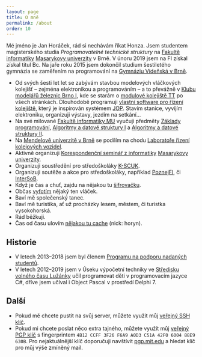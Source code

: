 ```yaml
---
layout: page
title: O mně
permalink: /about
order: 10
---
```


Mé jméno je Jan Horáček, rád si nechávám říkat Honza. Jsem studentem
magisterského studia *Programovatelné technické struktury* na [Fakultě
informatiky](http://www.fi.muni.cz) [Masarykovy univerzity](http://www.muni.cz)
v Brně. V únoru 2019 jsem na FI získal získal titul Bc. Na jaře roku 2015 jsem
dokončil studium šestiletého gymnázia se zaměřením na programování na [Gymnáziu
Vídeňská v Brně](http://www.gvid.cz/).

 * Od svých šesti let let se zabývám stavbou modelových vláčkových kolejišť – zejména
   elektronikou a programováním – a to převážně v [Klubu modelářů železnic
   Brno I](https://kmz-brno.cz/), kde se starám o [modulové kolejiště
   TT](https://www.kmz-brno.cz/rubrika/nase-kolejiste/tt/) po všech stránkách.
   Dlouhodobě programuji [vlastní software pro řízení
   kolejiště](http://hjop.kmz-brno.cz/), který je inspirován systémem
   [JOP](https://cs.wikipedia.org/wiki/Jednotné_obslužné_pracoviště).  Stavím
   stanice, vyvíjím elektroniku, organizuji výstavy, jezdím na setkání...
 * Na své milované [Fakultě informatiky MU](http://www.fi.muni.cz/) vyučuji
   předměty [Základy programování](https://is.muni.cz/predmet/fi/podzim2018/IB111),
   [Algoritmy a datové struktury I](https://is.muni.cz/predmet/fi/jaro2019/IB002)
   a [Algoritmy a datové struktury II](https://is.muni.cz/predmet/fi/jaro2019/IV003).
 * Na [Mendelově univerzitě v Brně](http://mendelu.cz/) se podílím na chodu
   [Laboratoře řízení kolejových vozidel](http://lrkv.pef.mendelu.cz).
 * Aktivně organizuji [Korespondenční seminář z informatiky](https://ksi.fi.muni.cz/)
   [Masarykovy univerzity](https://muni.cz).
 * Organizuji soustředění pro středoškoláky [K-SCUK](https://kscuk.fi.muni.cz/).
 * Organizuji soutěže a akce pro středoškoláky, například
   [PoznejFI](http://poznej.fi.muni.cz/), či [InterSoB](http://intersob.fi.muni.cz/).
 * Když je čas a chuť, zajdu na nějakou tu [šifrovačku](/puzzles).
 * Občas [vyfotím](/photo) nějaký ten vláček.
 * Baví mě společenský tanec.
 * Baví mě turistika, ať už procházky lesem, městem, či turistka vysokohorská.
 * Rád běžkuji.
 * Čas od času ulovím [nějakou tu cache](http://www.geocaching.com/) (nick:
   horyn).

## Historie

 * V letech 2013–2018 jsem byl členem
   [Programu na podporu nadaných studentů](http://www.jcmm.cz/projekt/ppns).
 * V letech 2012–2019 jsem v Úseku výpočetní techniky ve [Středisku volného času
   Lužánky](https://luzanky.cz/") učil programovat děti v programovacím
   jazyce C#, dříve jsem učíval i Object Pascal v prostředí Delphi 7.

## Další

 * Pokud mě chcete pustit na svůj server, můžete využit můj [veřejný SSH
   klíč](assets/id_green-18-1.pub).
 * Pokud mi chcete poslat něco extra tajného, můžete využít můj [veřejný PGP
   klíč](assets/mail.pub) s fingerprintem `4B12 CCFF 3F26 F6A9 A0D3 C51A 42F0
   6004 88E9 630B`. Pro nejaktuálnější klíč doporučuji navštívit
   [pgp.mit.edu](http://pgp.mit.edu/pks/lookup?search=jan.horacek%40seznam.cz&op=index)
   a hledat klíč pro můj výše zmíněný mail.
